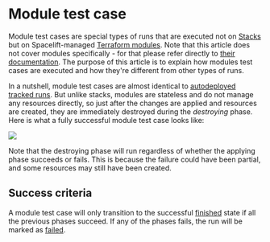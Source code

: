 # Module test case

Module test cases are special types of runs that are executed not on [Stacks](../stack/) but on Spacelift-managed [Terraform modules](../../vendors/terraform/module-registry.md). Note that this article does not cover modules specifically - for that please refer directly to [their documentation](../../vendors/terraform/module-registry.md). The purpose of this article is to explain how modules test cases are executed and how they're different from other types of runs.

In a nutshell, module test cases are almost identical to [autodeployed](../stack/stack-settings.md#autodeploy) [tracked runs](tracked.md). But unlike stacks, modules are stateless and do not manage any resources directly, so just after the changes are applied and resources are created, they are immediately destroyed during the _destroying_ phase. Here is what a fully successful module test case looks like:

![](/assets/images/Set_up_in_the_default_VPC_%C2%B7_spacelift-workerpool-on-ec2.png)

Note that the destroying phase will run regardless of whether the applying phase succeeds or fails. This is because the failure could have been partial, and some resources may still have been created.

## Success criteria

A module test case will only transition to the successful [finished](./#finished) state if all the previous phases succeed. If any of the phases fails, the run will be marked as [failed](./#failed).
